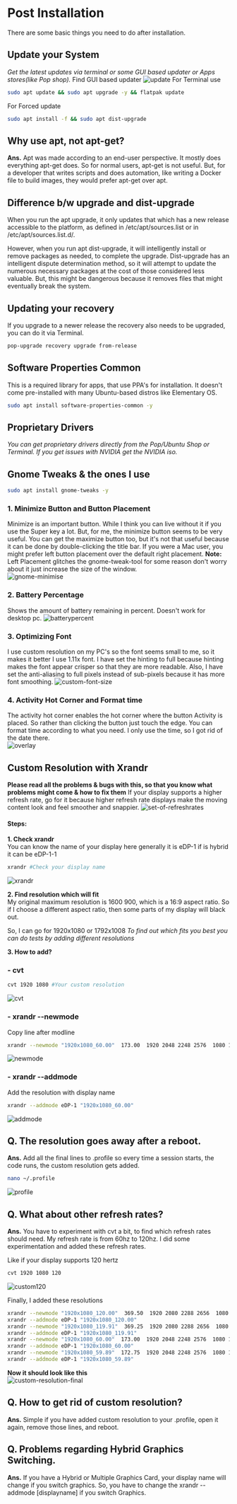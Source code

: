 # Post Installation
There are some basic things you need to do after installation.

## Update your System
*Get the latest updates via terminal or some GUI based updater or Apps stores(like Pop shop).* 
Find GUI based updater 
![update](https://i.imgur.com/NvDMCzl.png) 
For Terminal use
```bash
sudo apt update && sudo apt upgrade -y && flatpak update
```
For Forced update
```bash
sudo apt install -f && sudo apt dist-upgrade
```
## Why use apt, not apt-get?
**Ans.** Apt was made according to an end-user perspective. It mostly does everything apt-get does. So for normal users, apt-get is not useful. But, for a developer that writes scripts and does automation, like writing a Docker file to build images, they would prefer apt-get over apt.

## Difference b/w upgrade and dist-upgrade
When you run the apt upgrade, it only updates that which has a new release accessible to the platform, as defined in /etc/apt/sources.list or in /etc/apt/sources.list.d/.  

However, when you run apt dist-upgrade, it will intelligently install or remove packages as needed, to complete the upgrade. Dist-upgrade has an intelligent dispute determination method, so it will attempt to update the numerous necessary packages at the cost of those considered less valuable. But, this might be dangerous because it removes files that might eventually break the system.

## Updating your recovery
If you upgrade to a newer release the recovery also needs to be upgraded, you can do it via Terminal. 
```bash
pop-upgrade recovery upgrade from-release
```

## Software Properties Common
This is a required library for apps, that use PPA's for installation. It doesn't come pre-installed with many Ubuntu-based distros like Elementary OS.
```bash
sudo apt install software-properties-common -y
```

## Proprietary Drivers
*You can get proprietary drivers directly from the Pop/Ubuntu Shop or Terminal.* 
*If you get issues with NVIDIA get the NVIDIA iso.*

## Gnome Tweaks & the ones I use
```bash
sudo apt install gnome-tweaks -y
```

### 1. Minimize Button and Button Placement
Minimize is an important button. While I think you can live without it if you use the Super key a lot. But, for me, the minimize button seems to be very useful. 
You can get the maximize button too, but it's not that useful because it can be done by double-clicking the title bar.
If you were a Mac user, you might prefer left button placement over the default right placement. 
**Note:** Left Placement glitches the gnome-tweak-tool for some reason don't worry about it just increase the size of the window.  
![gnome-minimise](https://i.imgur.com/9o78EMM.png)
### 2. Battery Percentage
Shows the amount of battery remaining in percent. Doesn't work for desktop pc. 
![batterypercent](https://i.imgur.com/6svaFEQ.png)
### 3. Optimizing Font
I use custom resolution on my PC's so the font seems small to me, so it makes it better I use 1.11x font. I have set the hinting to full because hinting makes the font appear crisper so that they are more readable. Also, I have set the anti-aliasing to full pixels instead of sub-pixels because it has more font smoothing. 
![custom-font-size](https://i.imgur.com/yjks4Of.png) 
### 4. Activity Hot Corner and Format time
The activity hot corner enables the hot corner where the button Activity is placed. So rather than clicking the button just touch the edge. 
You can format time according to what you need. I only use the time, so I got rid of the date there.  
![overlay](https://i.imgur.com/xfprNhY.png)  

## Custom Resolution with Xrandr
**Please read all the problems & bugs with this, so that you know what problems might come & how to fix them** 
If your display supports a higher refresh rate, go for it because higher refresh rate displays make the moving content look and feel smoother and snappier. 
![set-of-refreshrates](https://i.imgur.com/NQrnAYo.png)

#### Steps:
**1. Check xrandr**  
You can know the name of your display here generally it is eDP-1 if is hybrid it can be eDP-1-1 
```bash
xrandr #Check your display name
```
![xrandr](https://i.imgur.com/QOM3hBH.png)
 
**2. Find resolution which will fit**  
My original maximum resolution is 1600 900, which is a 16:9 aspect ratio. So if I choose a different aspect ratio, then some parts of my display will black out. 

So, I can go for 1920x1080 or 1792x1008 
*To find out which fits you best you can do tests by adding different resolutions*
 

**3. How to add?**
### - cvt
```bash
cvt 1920 1080 #Your custom resolution
```
![cvt](https://i.imgur.com/7c6eZNt.png)
### - xrandr --newmode
Copy line after modline
```bash
xrandr --newmode "1920x1080_60.00"  173.00  1920 2048 2248 2576  1080 1083 1088 1120 -hsync +vsync
```
![newmode](https://i.imgur.com/6vKmqCP.png)
### - xrandr --addmode
Add the resolution with display name
```bash
xrandr --addmode eDP-1 "1920x1080_60.00"
```
![addmode](https://i.imgur.com/OjG2SuT.png)

## Q. The resolution goes away after a reboot.
**Ans.** Add all the final lines to .profile so every time a session starts, the code runs, the custom resolution gets added.
```bash
nano ~/.profile
```
![profile](https://i.imgur.com/0IZ7glD.png)

## Q. What about other refresh rates? 
**Ans.** You have to experiment with cvt a bit, to find which refresh rates should need. My refresh rate is from 60hz to 120hz. I did some experimentation and added these refresh rates. 

Like if your display supports 120 hertz
```bash
cvt 1920 1080 120
```
![custom120](https://i.imgur.com/XzPRUoZ.png)

Finally, I added these resolutions
```bash
xrandr --newmode "1920x1080_120.00"  369.50  1920 2080 2288 2656  1080 1083 1088 1160 -hsync +vsync
xrandr --addmode eDP-1 "1920x1080_120.00"
xrandr --newmode "1920x1080_119.91"  369.25  1920 2080 2288 2656  1080 1083 1088 1160 -hsync +vsync
xrandr --addmode eDP-1 "1920x1080_119.91"
xrandr --newmode "1920x1080_60.00"  173.00  1920 2048 2248 2576  1080 1083 1088 1120 -hsync +vsync
xrandr --addmode eDP-1 "1920x1080_60.00"
xrandr --newmode "1920x1080_59.89"  172.75  1920 2048 2248 2576  1080 1083 1088 1120 -hsync +vsync
xrandr --addmode eDP-1 "1920x1080_59.89"
```

**Now it should look like this**  
![custom-resolution-final](https://i.imgur.com/8xftL67.png)

## Q. How to get rid of custom resolution?
**Ans.** Simple if you have added custom resolution to your .profile, open it again, remove those lines, and reboot.

## Q. Problems regarding Hybrid Graphics Switching.
**Ans.** If you have a Hybrid or Multiple Graphics Card, your display name will change if you switch graphics. So, you have to change the xrandr --addmode [displayname] if you switch Graphics.
